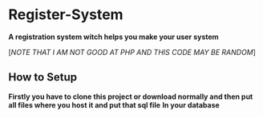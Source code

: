 # Register-System
**A registration system witch helps you make your user system**

[*NOTE THAT I AM NOT GOOD AT PHP AND THIS CODE MAY BE RANDOM*]

## How to Setup
**Firstly you have to clone this project or download normally and then put all files where you host it and put that sql file**
**In your database**
